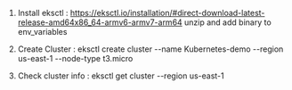 1. Install eksctl : https://eksctl.io/installation/#direct-download-latest-release-amd64x86_64-armv6-armv7-arm64
    unzip and add binary to env_variables


2. Create Cluster : eksctl create cluster --name Kubernetes-demo --region us-east-1 --node-type t3.micro

3. Check cluster info : eksctl get cluster --region us-east-1